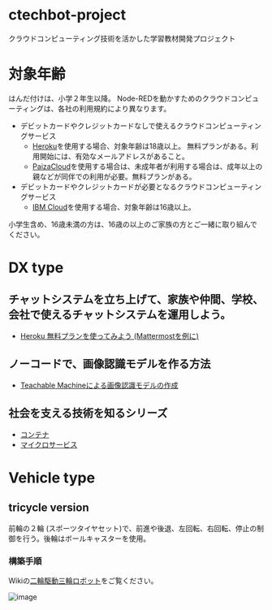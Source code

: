 # ctechbot-project
クラウドコンピューティング技術を活かした学習教材開発プロジェクト

# 対象年齢
はんだ付けは、小学２年生以降。
Node-REDを動かすためのクラウドコンピューティングは、各社の利用規約により異なります。

 - デビットカードやクレジットカードなしで使えるクラウドコンピューティングサービス
   - [Heroku](https://jp.heroku.com/)を使用する場合、対象年齢は18歳以上。 無料プランがある。利用開始には、有効なメールアドレスがあること。
   - [PaizaCloud](https://paiza.cloud/ja/)を使用する場合は、未成年者が利用する場合は、成年以上の親などが同伴での利用が必要。無料プランがある。
 - デビットカードやクレジットカードが必要となるクラウドコンピューティングサービス
   - [IBM Cloud](https://www.ibm.com/jp-ja/cloud)を使用する場合、対象年齢は16歳以上。

小学生含め、16歳未満の方は、16歳の以上のご家族の方とご一緒に取り組んでください。

# DX type
## チャットシステムを立ち上げて、家族や仲間、学校、会社で使えるチャットシステムを運用しよう。
 - [Heroku 無料プランを使ってみよう (Mattermostを例に)](https://mydocument.atlassian.net/wiki/spaces/support4textbook/pages/1654128686)
## ノーコードで、画像認識モデルを作る方法
 - [Teachable Machineによる画像認識モデルの作成](https://mydocument.atlassian.net/wiki/spaces/support4textbook/pages/1654390803)
## 社会を支える技術を知るシリーズ
 - [コンテナ](https://mydocument.atlassian.net/wiki/spaces/support4textbook/pages/1683030042)
 - [マイクロサービス](https://mydocument.atlassian.net/wiki/spaces/support4textbook/pages/1683259393)

# Vehicle type
## tricycle version
前輪の２輪 (スポーツタイヤセット)で、前進や後退、左回転、右回転、停止の制御を行う。後輪はボールキャスターを使用。

### 構築手順
Wikiの[二輪駆動三輪ロボット](https://github.com/kolinz/ctechbot-project/wiki/%E4%BA%8C%E8%BC%AA%E9%A7%86%E5%8B%95%E4%B8%89%E8%BC%AA%E3%83%AD%E3%83%9C%E3%83%83%E3%83%88)をご覧ください。

![image](https://user-images.githubusercontent.com/16685896/183144961-6cf4004d-668b-43b1-8b00-c59cae4fcf06.png)

